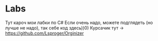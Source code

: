 # Labs
Тут кароч мои лабки по C#
Если очень надо, можете подглядеть (но лучше не надо), так себе код здесь))0)
Курсачик тут -> https://github.com/Lsproger/Orginizer
